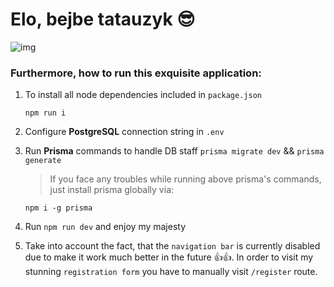 # Elo, bejbe tatauzyk 😎

![img](https://glamrap.pl/wp-content/uploads/2020/10/sentino.jpg)

### Furthermore, how to run this exquisite application:

1. To install all node dependencies included in `package.json`
    ```npm
    npm run i
    ```
2. Configure **PostgreSQL** connection string in `.env`
3. Run **Prisma** commands to handle DB staff `prisma migrate dev` && `prisma generate`

    > If you face any troubles while running above prisma's commands, just install prisma globally via:

    ```npm
    npm i -g prisma
    ```

4. Run `npm run dev` and enjoy my majesty
5. Take into account the fact, that the `navigation bar` is currently disabled due to make it work much better in the future 👍👍. In order to visit my stunning `registration form` you have to manually visit `/register` route.
